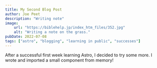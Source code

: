 ```yaml
---
title: My Second Blog Post
author: Joe Peet
description: "Writing note"
image:
    url: "https://biblehelp.jp/index_htm_files/352.jpg"
    alt: "Writing a note on the grass."
pubDate: 2022-07-08
tags: ["astro", "blogging", "learning in public", "successes"]
---
```

After a successful first week learning Astro, I decided to try some more. I wrote and imported a small component from memory!
